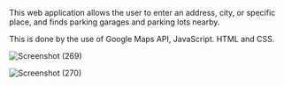 This web application allows the user to enter an address, city, or specific place, and finds parking garages and parking lots nearby.


This is done by the use of Google Maps API, JavaScript. HTML and CSS.

![Screenshot (269)](https://github.com/AmandaPanda504/Parking-Near-Me/assets/76638117/93970240-1f89-4371-bbc6-db1dd3f99ed5)

![Screenshot (270)](https://github.com/AmandaPanda504/Parking-Near-Me/assets/76638117/a50090d3-9512-431b-9f83-3427c0116242)

